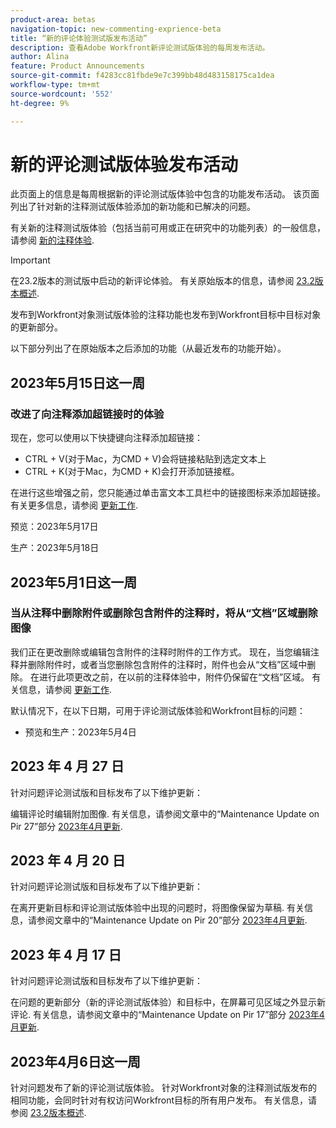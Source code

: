 ```yaml
---
product-area: betas
navigation-topic: new-commenting-exprience-beta
title: “新的评论体验测试版发布活动”
description: 查看Adobe Workfront新评论测试版体验的每周发布活动。
author: Alina
feature: Product Announcements
source-git-commit: f4283cc81fbde9e7c399bb48d483158175ca1dea
workflow-type: tm+mt
source-wordcount: '552'
ht-degree: 9%

---
```



# 新的评论测试版体验发布活动

此页面上的信息是每周根据新的评论测试版体验中包含的功能发布活动。 该页面列出了针对新的注释测试版体验添加的新功能和已解决的问题。

有关新的注释测试版体验（包括当前可用或正在研究中的功能列表）的一般信息，请参阅 [新的注释体验](../new-commenting-experience-beta/unified-commenting-experience.md).

>[!IMPORTANT]
>
>在23.2版本的测试版中启动的新评论体验。 有关原始版本的信息，请参阅 [23.2版本概述](../../product-releases/23.2-release-activity/23-2-release-overview.md).
>
>发布到Workfront对象测试版体验的注释功能也发布到Workfront目标中目标对象的更新部分。

以下部分列出了在原始版本之后添加的功能（从最近发布的功能开始）。

## 2023年5月15日这一周

### 改进了向注释添加超链接时的体验

现在，您可以使用以下快捷键向注释添加超链接：

* CTRL + V(对于Mac，为CMD + V)会将链接粘贴到选定文本上
* CTRL + K(对于Mac，为CMD + K)会打开添加链接框。

在进行这些增强之前，您只能通过单击富文本工具栏中的链接图标来添加超链接。 有关更多信息，请参阅 [更新工作](../../../workfront-basics/updating-work-items-and-viewing-updates/update-work.md).

预览：2023年5月17日

生产：2023年5月18日

## 2023年5月1日这一周

### 当从注释中删除附件或删除包含附件的注释时，将从“文档”区域删除图像

我们正在更改删除或编辑包含附件的注释时附件的工作方式。 现在，当您编辑注释并删除附件时，或者当您删除包含附件的注释时，附件也会从“文档”区域中删除。 在进行此项更改之前，在以前的注释体验中，附件仍保留在“文档”区域。 有关信息，请参阅 [更新工作](../../../workfront-basics/updating-work-items-and-viewing-updates/update-work.md).

默认情况下，在以下日期，可用于评论测试版体验和Workfront目标的问题：

* 预览和生产：2023年5月4日


## 2023 年 4 月 27 日

针对问题评论测试版和目标发布了以下维护更新：

编辑评论时编辑附加图像. 有关信息，请参阅文章中的“Maintenance Update on Pir 27”部分 <a href="https://experienceleague.adobe.com/docs/workfront-known-issues/releases/current-updates.html?lang=en#updates-in-april-2023">2023年4月更新</a>.

## 2023 年 4 月 20 日

针对问题评论测试版和目标发布了以下维护更新：

在离开更新目标和评论测试版体验中出现的问题时，将图像保留为草稿. 有关信息，请参阅文章中的“Maintenance Update on Pir 20”部分 <a href="https://experienceleague.adobe.com/docs/workfront-known-issues/releases/current-updates.html?lang=en#updates-in-april-2023">2023年4月更新</a>.

## 2023 年 4 月 17 日

针对问题评论测试版和目标发布了以下维护更新：

在问题的更新部分（新的评论测试版体验）和目标中，在屏幕可见区域之外显示新评论. 有关信息，请参阅文章中的“Maintenance Update on Pir 17”部分  <a href="https://experienceleague.adobe.com/docs/workfront-known-issues/releases/current-updates.html?lang=en#updates-in-april-2023">2023年4月更新</a>.


## 2023年4月6日这一周

针对问题发布了新的评论测试版体验。
针对Workfront对象的注释测试版发布的相同功能，会同时针对有权访问Workfront目标的所有用户发布。 有关信息，请参阅 [23.2版本概述](../../product-releases/23.2-release-activity/23-2-release-overview.md).